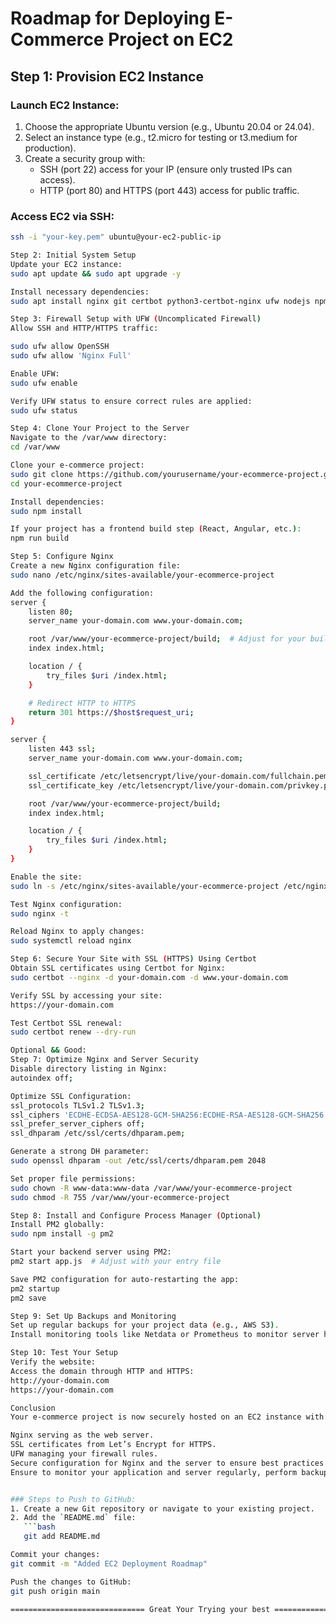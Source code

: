 # Roadmap for Deploying E-Commerce Project on EC2

## Step 1: Provision EC2 Instance

### Launch EC2 Instance:
1. Choose the appropriate Ubuntu version (e.g., Ubuntu 20.04 or 24.04).
2. Select an instance type (e.g., t2.micro for testing or t3.medium for production).
3. Create a security group with:
   - SSH (port 22) access for your IP (ensure only trusted IPs can access).
   - HTTP (port 80) and HTTPS (port 443) access for public traffic.

### Access EC2 via SSH:
```bash
ssh -i "your-key.pem" ubuntu@your-ec2-public-ip

Step 2: Initial System Setup
Update your EC2 instance:
sudo apt update && sudo apt upgrade -y

Install necessary dependencies:
sudo apt install nginx git certbot python3-certbot-nginx ufw nodejs npm -y

Step 3: Firewall Setup with UFW (Uncomplicated Firewall)
Allow SSH and HTTP/HTTPS traffic:

sudo ufw allow OpenSSH
sudo ufw allow 'Nginx Full'

Enable UFW:
sudo ufw enable

Verify UFW status to ensure correct rules are applied:
sudo ufw status

Step 4: Clone Your Project to the Server
Navigate to the /var/www directory:
cd /var/www

Clone your e-commerce project:
sudo git clone https://github.com/yourusername/your-ecommerce-project.git
cd your-ecommerce-project

Install dependencies:
sudo npm install

If your project has a frontend build step (React, Angular, etc.):
npm run build

Step 5: Configure Nginx
Create a new Nginx configuration file:
sudo nano /etc/nginx/sites-available/your-ecommerce-project

Add the following configuration:
server {
    listen 80;
    server_name your-domain.com www.your-domain.com;

    root /var/www/your-ecommerce-project/build;  # Adjust for your build output folder
    index index.html;

    location / {
        try_files $uri /index.html;
    }

    # Redirect HTTP to HTTPS
    return 301 https://$host$request_uri;
}

server {
    listen 443 ssl;
    server_name your-domain.com www.your-domain.com;

    ssl_certificate /etc/letsencrypt/live/your-domain.com/fullchain.pem;
    ssl_certificate_key /etc/letsencrypt/live/your-domain.com/privkey.pem;

    root /var/www/your-ecommerce-project/build; 
    index index.html;

    location / {
        try_files $uri /index.html;
    }
}

Enable the site:
sudo ln -s /etc/nginx/sites-available/your-ecommerce-project /etc/nginx/sites-enabled/

Test Nginx configuration:
sudo nginx -t

Reload Nginx to apply changes:
sudo systemctl reload nginx

Step 6: Secure Your Site with SSL (HTTPS) Using Certbot
Obtain SSL certificates using Certbot for Nginx:
sudo certbot --nginx -d your-domain.com -d www.your-domain.com

Verify SSL by accessing your site:
https://your-domain.com

Test Certbot SSL renewal:
sudo certbot renew --dry-run

Optional && Good:
Step 7: Optimize Nginx and Server Security
Disable directory listing in Nginx:
autoindex off;

Optimize SSL Configuration:
ssl_protocols TLSv1.2 TLSv1.3;
ssl_ciphers 'ECDHE-ECDSA-AES128-GCM-SHA256:ECDHE-RSA-AES128-GCM-SHA256';
ssl_prefer_server_ciphers off;
ssl_dhparam /etc/ssl/certs/dhparam.pem;

Generate a strong DH parameter:
sudo openssl dhparam -out /etc/ssl/certs/dhparam.pem 2048

Set proper file permissions:
sudo chown -R www-data:www-data /var/www/your-ecommerce-project
sudo chmod -R 755 /var/www/your-ecommerce-project

Step 8: Install and Configure Process Manager (Optional)
Install PM2 globally:
sudo npm install -g pm2

Start your backend server using PM2:
pm2 start app.js  # Adjust with your entry file

Save PM2 configuration for auto-restarting the app:
pm2 startup
pm2 save

Step 9: Set Up Backups and Monitoring
Set up regular backups for your project data (e.g., AWS S3).
Install monitoring tools like Netdata or Prometheus to monitor server health.

Step 10: Test Your Setup
Verify the website:
Access the domain through HTTP and HTTPS:
http://your-domain.com
https://your-domain.com

Conclusion
Your e-commerce project is now securely hosted on an EC2 instance with:

Nginx serving as the web server.
SSL certificates from Let’s Encrypt for HTTPS.
UFW managing your firewall rules.
Secure configuration for Nginx and the server to ensure best practices for security.
Ensure to monitor your application and server regularly, perform backups, and test security periodically.


### Steps to Push to GitHub:
1. Create a new Git repository or navigate to your existing project.
2. Add the `README.md` file:
   ```bash
   git add README.md

Commit your changes:
git commit -m "Added EC2 Deployment Roadmap"

Push the changes to GitHub:
git push origin main

============================== Great Your Trying your best =====================



